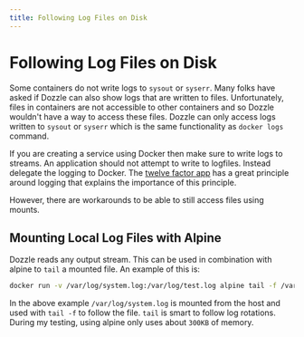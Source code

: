 ```yaml
---
title: Following Log Files on Disk
---
```


# Following Log Files on Disk

Some containers do not write logs to `sysout` or `syserr`. Many folks have asked if Dozzle can also show logs that are written to files. Unfortunately, files in containers are not accessible to other containers and so Dozzle wouldn't have a way to access these files. Dozzle can only access logs written to `sysout` or `syserr` which is the same functionality as `docker logs` command.

If you are creating a service using Docker then make sure to write logs to streams. An application should not attempt to write to logfiles. Instead delegate the logging to Docker. The [twelve factor app](https://12factor.net/logs) has a great principle around logging that explains the importance of this principle.

However, there are workarounds to be able to still access files using mounts.

## Mounting Local Log Files with Alpine

Dozzle reads any output stream. This can be used in combination with alpine to `tail` a mounted file. An example of this is:

```sh
docker run -v /var/log/system.log:/var/log/test.log alpine tail -f /var/log/test.log
```

In the above example `/var/log/system.log` is mounted from the host and used with `tail -f` to follow the file. `tail` is smart to follow log rotations. During my testing, using alpine only uses about `300KB` of memory.
